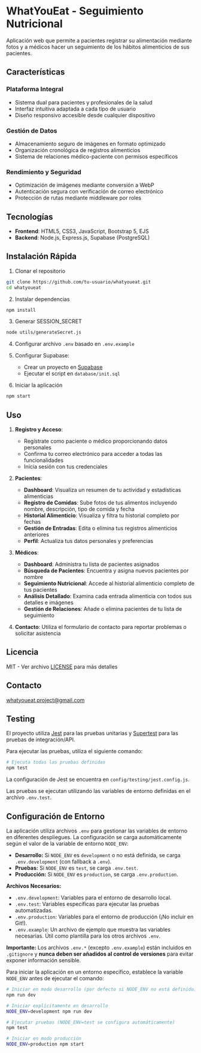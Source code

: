 # WhatYouEat - Seguimiento Nutricional

Aplicación web que permite a pacientes registrar su alimentación mediante fotos y a médicos hacer un seguimiento de los hábitos alimenticios de sus pacientes.

## Características

### Plataforma Integral
- Sistema dual para pacientes y profesionales de la salud
- Interfaz intuitiva adaptada a cada tipo de usuario
- Diseño responsivo accesible desde cualquier dispositivo

### Gestión de Datos
- Almacenamiento seguro de imágenes en formato optimizado
- Organización cronológica de registros alimenticios
- Sistema de relaciones médico-paciente con permisos específicos

### Rendimiento y Seguridad
- Optimización de imágenes mediante conversión a WebP
- Autenticación segura con verificación de correo electrónico
- Protección de rutas mediante middleware por roles

## Tecnologías

- **Frontend**: HTML5, CSS3, JavaScript, Bootstrap 5, EJS
- **Backend**: Node.js, Express.js, Supabase (PostgreSQL)

## Instalación Rápida

1. Clonar el repositorio
```bash
git clone https://github.com/tu-usuario/whatyoueat.git
cd whatyoueat
```

2. Instalar dependencias
```bash
npm install
```

3. Generar SESSION_SECRET
```bash
node utils/generateSecret.js
```

4. Configurar archivo `.env` basado en `.env.example`

5. Configurar Supabase:
   - Crear un proyecto en [Supabase](https://supabase.com/)
   - Ejecutar el script en `database/init.sql`

6. Iniciar la aplicación
```bash
npm start
```

## Uso

1. **Registro y Acceso**:
   - Regístrate como paciente o médico proporcionando datos personales
   - Confirma tu correo electrónico para acceder a todas las funcionalidades
   - Inicia sesión con tus credenciales

2. **Pacientes**:
   - **Dashboard**: Visualiza un resumen de tu actividad y estadísticas alimenticias
   - **Registro de Comidas**: Sube fotos de tus alimentos incluyendo nombre, descripción, tipo de comida y fecha
   - **Historial Alimenticio**: Visualiza y filtra tu historial completo por fechas
   - **Gestión de Entradas**: Edita o elimina tus registros alimenticios anteriores
   - **Perfil**: Actualiza tus datos personales y preferencias

3. **Médicos**:
   - **Dashboard**: Administra tu lista de pacientes asignados
   - **Búsqueda de Pacientes**: Encuentra y asigna nuevos pacientes por nombre
   - **Seguimiento Nutricional**: Accede al historial alimenticio completo de tus pacientes
   - **Análisis Detallado**: Examina cada entrada alimenticia con todos sus detalles e imágenes
   - **Gestión de Relaciones**: Añade o elimina pacientes de tu lista de seguimiento

4. **Contacto**: Utiliza el formulario de contacto para reportar problemas o solicitar asistencia

## Licencia

MIT - Ver archivo [LICENSE](LICENSE) para más detalles

## Contacto

whatyoueat.project@gmail.com

## Testing

El proyecto utiliza [Jest](https://jestjs.io/) para las pruebas unitarias y [Supertest](https://github.com/visionmedia/supertest) para las pruebas de integración/API.

Para ejecutar las pruebas, utiliza el siguiente comando:

```bash
# Ejecuta todas las pruebas definidas
npm test
```

La configuración de Jest se encuentra en `config/testing/jest.config.js`.

Las pruebas se ejecutan utilizando las variables de entorno definidas en el archivo `.env.test`.

## Configuración de Entorno

La aplicación utiliza archivos `.env` para gestionar las variables de entorno en diferentes despliegues. La configuración se carga automáticamente según el valor de la variable de entorno `NODE_ENV`:

- **Desarrollo:** Si `NODE_ENV` es `development` o no está definida, se carga `.env.development` (con fallback a `.env`).
- **Pruebas:** Si `NODE_ENV` es `test`, se carga `.env.test`.
- **Producción:** Si `NODE_ENV` es `production`, se carga `.env.production`.

**Archivos Necesarios:**

- `.env.development`: Variables para el entorno de desarrollo local.
- `.env.test`: Variables específicas para ejecutar las pruebas automatizadas.
- `.env.production`: Variables para el entorno de producción (¡No incluir en Git!).
- `.env.example`: Un archivo de ejemplo que muestra las variables necesarias. Útil como plantilla para los otros archivos `.env`.

**Importante:** Los archivos `.env.*` (excepto `.env.example`) están incluidos en `.gitignore` y **nunca deben ser añadidos al control de versiones** para evitar exponer información sensible.

Para iniciar la aplicación en un entorno específico, establece la variable `NODE_ENV` antes de ejecutar el comando:

```bash
# Iniciar en modo desarrollo (por defecto si NODE_ENV no está definido)
npm run dev

# Iniciar explícitamente en desarrollo
NODE_ENV=development npm run dev

# Ejecutar pruebas (NODE_ENV=test se configura automáticamente)
npm test

# Iniciar en modo producción
NODE_ENV=production npm start
```
